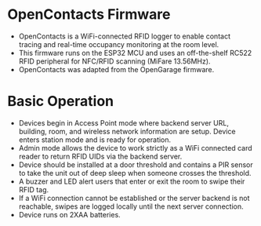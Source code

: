# OpenContacts Firmware
* OpenContacts is a WiFi-connected RFID logger to enable contact tracing and real-time occupancy monitoring at the room level.
* This firmware runs on the ESP32 MCU and uses an off-the-shelf RC522 RFID peripheral for NFC/RFID scanning (MiFare 13.56MHz).
* OpenContacts was adapted from the OpenGarage firmware.
# Basic Operation
* Devices begin in Access Point mode where backend server URL, building, room, and wireless network information are setup. Device enters station mode and is ready for operation.
* Admin mode allows the device to work strictly as a WiFi connected card reader to return RFID UIDs via the backend server.
* Device should be installed at a door threshold and contains a PIR sensor to take the unit out of deep sleep when someone crosses the threshold. 
* A buzzer and LED alert users that enter or exit the room to swipe their RFID tag.
* If a WiFi connection cannot be established or the server backend is not reachable, swipes are logged locally until the next server connection.
* Device runs on 2XAA batteries.


